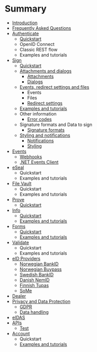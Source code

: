 # Summary

* [Introduction](README.md)
* [Frequently Asked Questions](faq/README.md)
* [Authenticate](identification/README.md)
  * [Quickstart](identification/quickstart.md)
  * OpenID Connect
  * Classic REST flow
  * Examples and tutorials
* [Sign](signature/README.md)
  * [Quickstart](signature/get-started.md)
  * [Attachments and dialogs](signature/attachments-and-dialogs.md)
    * [Attachments](signature/attachments-and-dialogs/attachments.md)
    * [Dialogs](signature/attachments-and-dialogs/dialogs.md)
  * [Events, redirect settings and files ](signature/events-and-files.md)
    * Events
    * Files
    * [Redirect settings](signature/events-and-files/redirect-settings.md)
  * [Examples and tutorials](signature/examples-and-tutorials.md)
  * Other information
    * [Error codes](signature/error-codes.md)
  * Signature formats and Data to sign
    * [Signature formats](signature/signature-formats.md)
  * [Styling and notifications](signature/styling-and-notifications.md)
    * [Notifications](signature/styling-and-notifications/notifications.md)
    * [Styling](signature/styling-and-notifications/styling.md)
* [Events](events/README.md)
  * [Webhooks](events/webhooks.md)
  * [.NET Events Client](events/net-events-client.md)
* [eSeal](eseal.md)
  * Quickstart
  * Examples and tutorials
* [File Vault](file-vault.md)
  * Quickstart
  * Examples and tutorials
* [Prove](audit-log/README.md)
  * [Quickstart](audit-log/quickstart.md)
* [Info](extra-information/README.md)
  * [Quickstart](extra-information/quickstart.md)
  * [Examples and tutorials](extra-information/examples-and-tutorials.md)
* [Forms](forms/README.md)
  * [Quickstart](forms/quickstart.md)
  * [Examples and tutorials](forms/examples-and-tutorials.md)
* [Validate](validation/README.md)
  * Quickstart
  * Examples and tutorials
* [eID Providers](eid-providers/README.md)
  * [Norwegian BankID](eid-providers/norwegian-bankid.md)
  * [Norwegian Buypass](eid-providers/buypass.md)
  * [Swedish BankID](eid-providers/swedish-bankid.md)
  * [Danish NemID](eid-providers/nemid.md)
  * [Finnish Tupas](eid-providers/tupas.md)
  * [SoMe](eid-providers/some.md)
* [Dealer](dealer/README.md)
* [Privacy and Data Protection](GDPR/README.md)
  * [GDPR](GDPR/gdpr.md)
  * [Data handling](data-handling.md)
* [eIDAS](eidas.md)
* [APIs](apis.md)
  * [Test](apis/test.md)
* [Account](account/README.md)
  * Quickstart
  * [Examples and tutorials](account/examples-and-tutorials.md)

